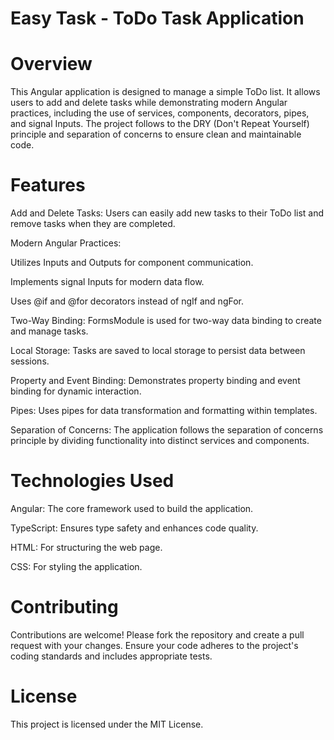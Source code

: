 # Easy Task - ToDo Task Application

# Overview
This Angular application is designed to manage a simple ToDo list. It allows users to add and delete tasks while demonstrating modern Angular practices, including the use of services, components, decorators, pipes, and signal Inputs. The project follows to the DRY (Don't Repeat Yourself) principle and separation of concerns to ensure clean and maintainable code.

# Features
Add and Delete Tasks: Users can easily add new tasks to their ToDo list and remove tasks when they are completed.

Modern Angular Practices:

Utilizes Inputs and Outputs for component communication.

Implements signal Inputs for modern data flow.

Uses @if and @for decorators instead of ngIf and ngFor.

Two-Way Binding: FormsModule is used for two-way data binding to create and manage tasks.

Local Storage: Tasks are saved to local storage to persist data between sessions.

Property and Event Binding: Demonstrates property binding and event binding for dynamic interaction.

Pipes: Uses pipes for data transformation and formatting within templates.

Separation of Concerns: The application follows the separation of concerns principle by dividing functionality into distinct services and components.

# Technologies Used
Angular: The core framework used to build the application.

TypeScript: Ensures type safety and enhances code quality.

HTML: For structuring the web page.

CSS: For styling the application.

# Contributing
Contributions are welcome! Please fork the repository and create a pull request with your changes. Ensure your code adheres to the project's coding standards and includes appropriate tests.

# License
This project is licensed under the MIT License.

